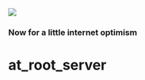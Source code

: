 <img src="https://atsign.dev/assets/img/@developersmall.png?sanitize=true">

### Now for a little internet optimism

# at_root_server